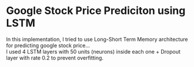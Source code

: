# Google Stock Price Prediciton using LSTM

In this implementation, I tried to use Long-Short Term Memory architecture for predicting google stock price...
<br/>
I used 4 LSTM layers with 50 units (neurons) inside each one + Dropout layer with rate 0.2 to prevent overfitting.
